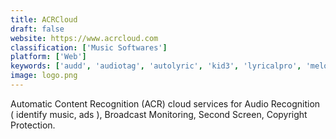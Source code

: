 ```yaml
---
title: ACRCloud
draft: false 
website: https://www.acrcloud.com
classification: ['Music Softwares']
platform: ['Web']
keywords: ['audd', 'audiotag', 'autolyric', 'kid3', 'lyricalpro', 'melodycatcher', 'midomi', 'music_center', 'musicbrainz', 'musicbrainz_picard', 'musicid', 'podcast_addict', 'rollingtune', 'songfacts', 'sound_search_for_google_play', 'tunefind', 'watzatsong', 'whosampled', 'beets']
image: logo.png
---
```

Automatic Content Recognition (ACR) cloud services for Audio Recognition ( identify music, ads ), Broadcast Monitoring, Second Screen, Copyright Protection.
